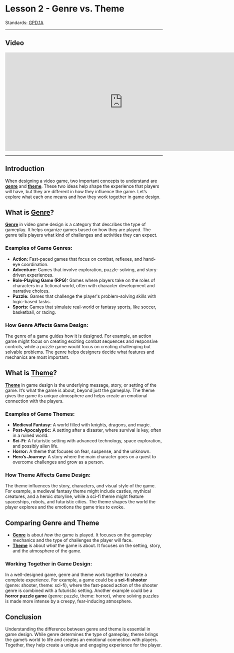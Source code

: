 # Lesson 2 - Genre vs. Theme

Standards: [GPD.1A](../../standards.md#gpd1a)

---

## Video

<iframe width="750" height="315" src="https://www.youtube.com/embed/uepAJ-rqJKA?si=kDncSQJw0dNsAUs0" frameborder="0" allow="accelerometer; autoplay; clipboard-write; encrypted-media; gyroscope; picture-in-picture" allowfullscreen></iframe>

---

## Introduction

When designing a video game, two important concepts to understand are [**genre**](../terms/genre.md) and [**theme**](../terms/theme.md). These two ideas help shape the experience that players will have, but they are different in how they influence the game. Let’s explore what each one means and how they work together in game design.

## What is [Genre](../terms/genre.md)?

[**Genre**](../terms/genre.md) in video game design is a category that describes the type of gameplay. It helps organize games based on how they are played. The genre tells players what kind of challenges and activities they can expect.

### Examples of Game Genres:

- **Action:** Fast-paced games that focus on combat, reflexes, and hand-eye coordination.
- **Adventure:** Games that involve exploration, puzzle-solving, and story-driven experiences.
- **Role-Playing Game (RPG):** Games where players take on the roles of characters in a fictional world, often with character development and narrative choices.
- **Puzzle:** Games that challenge the player's problem-solving skills with logic-based tasks.
- **Sports:** Games that simulate real-world or fantasy sports, like soccer, basketball, or racing.

### How Genre Affects Game Design:

The genre of a game guides how it is designed. For example, an action game might focus on creating exciting combat sequences and responsive controls, while a puzzle game would focus on creating challenging but solvable problems. The genre helps designers decide what features and mechanics are most important.

## What is [Theme](../terms/theme.md)?

[**Theme**](../terms/theme.md) in game design is the underlying message, story, or setting of the game. It’s what the game is about, beyond just the gameplay. The theme gives the game its unique atmosphere and helps create an emotional connection with the players.

### Examples of Game Themes:

- **Medieval Fantasy:** A world filled with knights, dragons, and magic.
- **Post-Apocalyptic:** A setting after a disaster, where survival is key, often in a ruined world.
- **Sci-Fi:** A futuristic setting with advanced technology, space exploration, and possibly alien life.
- **Horror:** A theme that focuses on fear, suspense, and the unknown.
- **Hero’s Journey:** A story where the main character goes on a quest to overcome challenges and grow as a person.

### How Theme Affects Game Design:

The theme influences the story, characters, and visual style of the game. For example, a medieval fantasy theme might include castles, mythical creatures, and a heroic storyline, while a sci-fi theme might feature spaceships, robots, and futuristic cities. The theme shapes the world the player explores and the emotions the game tries to evoke.

## Comparing Genre and Theme

- [**Genre**](../terms/genre.md) is about _how_ the game is played. It focuses on the gameplay mechanics and the type of challenges the player will face.
- [**Theme**](../terms/theme.md) is about _what_ the game is about. It focuses on the setting, story, and the atmosphere of the game.

### Working Together in Game Design:

In a well-designed game, genre and theme work together to create a complete experience. For example, a game could be a **sci-fi shooter** (genre: shooter, theme: sci-fi), where the fast-paced action of the shooter genre is combined with a futuristic setting. Another example could be a **horror puzzle game** (genre: puzzle, theme: horror), where solving puzzles is made more intense by a creepy, fear-inducing atmosphere.

## Conclusion

Understanding the difference between genre and theme is essential in game design. While genre determines the type of gameplay, theme brings the game’s world to life and creates an emotional connection with players. Together, they help create a unique and engaging experience for the player.
